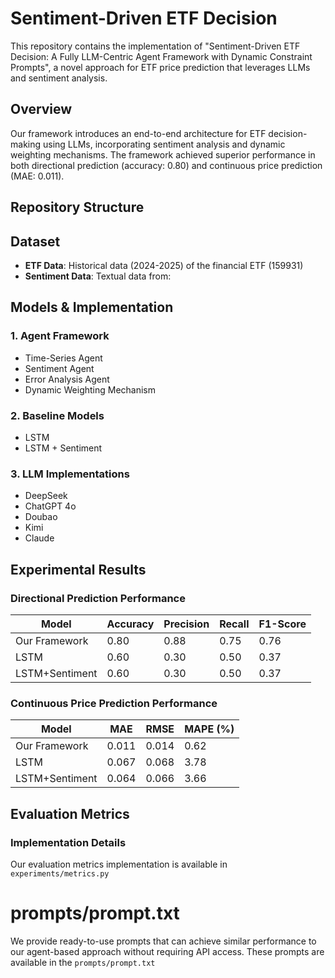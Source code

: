 # Sentiment-Driven ETF Decision

This repository contains the implementation of "Sentiment-Driven ETF Decision: A Fully LLM-Centric Agent Framework with Dynamic Constraint Prompts", a novel approach for ETF price prediction that leverages LLMs and sentiment analysis.

## Overview

Our framework introduces an end-to-end architecture for ETF decision-making using LLMs, incorporating sentiment analysis and dynamic weighting mechanisms. The framework achieved superior performance in both directional prediction (accuracy: 0.80) and continuous price prediction (MAE: 0.011).

## Repository Structure
## Dataset

- **ETF Data**: Historical data (2024-2025) of the financial ETF (159931)
- **Sentiment Data**: Textual data from:
 
## Models & Implementation

### 1. Agent Framework
- Time-Series Agent
- Sentiment Agent
- Error Analysis Agent
- Dynamic Weighting Mechanism

### 2. Baseline Models
- LSTM
- LSTM + Sentiment

### 3. LLM Implementations
- DeepSeek
- ChatGPT 4o
- Doubao
- Kimi
- Claude

## Experimental Results

### Directional Prediction Performance

| Model | Accuracy | Precision | Recall | F1-Score |
|-------|----------|-----------|---------|-----------|
| Our Framework | 0.80 | 0.88 | 0.75 | 0.76 |
| LSTM | 0.60 | 0.30 | 0.50 | 0.37 |
| LSTM+Sentiment | 0.60 | 0.30 | 0.50 | 0.37 |

### Continuous Price Prediction Performance

| Model | MAE | RMSE | MAPE (%) |
|-------|-----|------|-----------|
| Our Framework | 0.011 | 0.014 | 0.62 |
| LSTM | 0.067 | 0.068 | 3.78 |
| LSTM+Sentiment | 0.064 | 0.066 | 3.66 |

## Evaluation Metrics

### Implementation Details
Our evaluation metrics implementation is available in `experiments/metrics.py`

# prompts/prompt.txt
We provide ready-to-use prompts that can achieve similar performance to our agent-based approach without requiring API access. These prompts are available in the  `prompts/prompt.txt`

